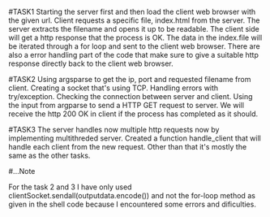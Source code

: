 #TASK1
Starting the server first and then load the client web browser with the given url. Client requests a specific file, index.html from the server. The server extracts the filename and opens it up to be readable. The client side will get a http response that the process is OK. The data in the index.file will be iterated through a for loop and sent to the client web browser. There are also a error handling part of the code that make sure to give a suitable http response directly back to the client web browser.


#TASK2
Using argsparse to get the ip, port and requested filename from client. Creating a socket that's using TCP. Handling errors with try/exception. Checking the connection between server and client. Using the input from argparse to send a HTTP GET request to server. We will receive the http 200 OK in client if the process has completed as it should.


#TASK3
The server handles now multiple http requests now by implementing multithreded server. Created a function handle_client that will handle each client from the new request. Other than that it's mostly the same as the other tasks.

#...Note

For the task 2 and 3 I have only used clientSocket.sendall(outputdata.encode()) and not the for-loop method as given in the shell code because I encountered some errors and dificulties.